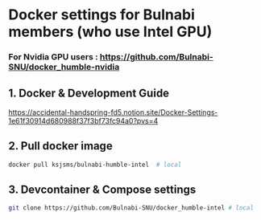 # Docker settings for Bulnabi members (who use Intel GPU)
### For Nvidia GPU users :  https://github.com/Bulnabi-SNU/docker_humble-nvidia


## 1. Docker & Development Guide
https://accidental-handspring-fd5.notion.site/Docker-Settings-1e61f30914d680988f37f3bf73fc94a0?pvs=4

## 2. Pull docker image

```bash
docker pull ksjsms/bulnabi-humble-intel  # local
```


## 3. Devcontainer & Compose settings
```bash
git clone https://github.com/Bulnabi-SNU/docker_humble-intel # local
```


